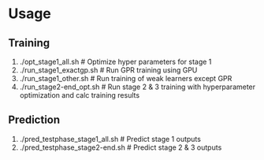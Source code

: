 # Usage

## Training
1. ./opt_stage1_all.sh  # Optimize hyper parameters for stage 1
1. ./run_stage1_exactgp.sh  # Run GPR training using GPU
1. ./run_stage1_other.sh  # Run training of weak learners except GPR
1. ./run_stage2-end_opt.sh  # Run stage 2 & 3 training with hyperparameter optimization and calc training results

## Prediction
1. ./pred_testphase_stage1_all.sh # Predict stage 1 outputs
1. ./pred_testphase_stage2-end.sh # Predict stage 2 & 3 outputs

